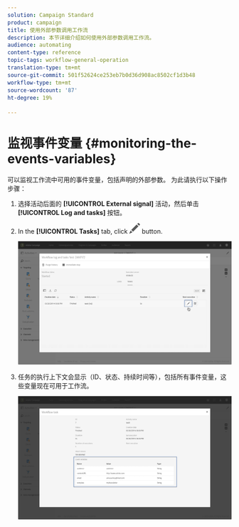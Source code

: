 ```yaml
---
solution: Campaign Standard
product: campaign
title: 使用外部参数调用工作流
description: 本节详细介绍如何使用外部参数调用工作流。
audience: automating
content-type: reference
topic-tags: workflow-general-operation
translation-type: tm+mt
source-git-commit: 501f52624ce253eb7b0d36d908ac8502cf1d3b48
workflow-type: tm+mt
source-wordcount: '87'
ht-degree: 19%

---
```



# 监视事件变量 {#monitoring-the-events-variables}

可以监视工作流中可用的事件变量，包括声明的外部参数。 为此请执行以下操作步骤：

1. 选择活动后面的 **[!UICONTROL External signal]** 活动，然后单击 **[!UICONTROL Log and tasks]** 按钮。
1. In the **[!UICONTROL Tasks]** tab, click ![](assets/edit_darkgrey-24px.png) button.

   ![](assets/extsignal_monitoring_2.png)

1. 任务的执行上下文会显示（ID、状态、持续时间等），包括所有事件变量，这些变量现在可用于工作流。

   ![](assets/extsignal_monitoring_3.png)
